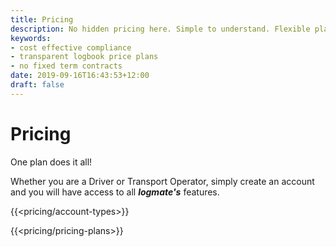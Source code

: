 ```yaml
---
title: Pricing
description: No hidden pricing here. Simple to understand. Flexible plans. Cancel anytime.
keywords:
- cost effective compliance
- transparent logbook price plans
- no fixed term contracts
date: 2019-09-16T16:43:53+12:00
draft: false
---
```


# Pricing

One plan does it all!

Whether you are a Driver or Transport Operator, simply create an account and you will have access to all **_logmate's_** features.

{{<pricing/account-types>}}

{{<pricing/pricing-plans>}}


